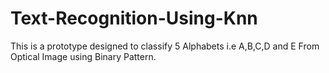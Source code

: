# Text-Recognition-Using-Knn
This is a prototype designed to classify 5 Alphabets i.e A,B,C,D and E From Optical Image using Binary Pattern.
